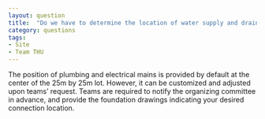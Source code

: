 ```yaml
---
layout: question
title:  "Do we have to determine the location of water supply and drainage on site?"
category: questions
tags:
- Site
- Team THU
---
```


The position of plumbing and electrical mains is provided by default at the center of the 25m by 25m lot. However, it can be customized and adjusted upon teams’ request. Teams are required to notify the organizing committee in advance, and provide the foundation drawings indicating your desired connection location.